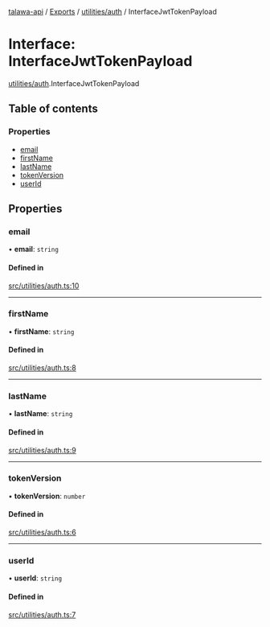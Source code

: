 [talawa-api](../README.md) / [Exports](../modules.md) / [utilities/auth](../modules/utilities_auth.md) / InterfaceJwtTokenPayload

# Interface: InterfaceJwtTokenPayload

[utilities/auth](../modules/utilities_auth.md).InterfaceJwtTokenPayload

## Table of contents

### Properties

- [email](utilities_auth.InterfaceJwtTokenPayload.md#email)
- [firstName](utilities_auth.InterfaceJwtTokenPayload.md#firstname)
- [lastName](utilities_auth.InterfaceJwtTokenPayload.md#lastname)
- [tokenVersion](utilities_auth.InterfaceJwtTokenPayload.md#tokenversion)
- [userId](utilities_auth.InterfaceJwtTokenPayload.md#userid)

## Properties

### email

• **email**: `string`

#### Defined in

[src/utilities/auth.ts:10](https://github.com/Nitya-Pasrija/talawa-api/blob/d3a6af9/src/utilities/auth.ts#L10)

___

### firstName

• **firstName**: `string`

#### Defined in

[src/utilities/auth.ts:8](https://github.com/Nitya-Pasrija/talawa-api/blob/d3a6af9/src/utilities/auth.ts#L8)

___

### lastName

• **lastName**: `string`

#### Defined in

[src/utilities/auth.ts:9](https://github.com/Nitya-Pasrija/talawa-api/blob/d3a6af9/src/utilities/auth.ts#L9)

___

### tokenVersion

• **tokenVersion**: `number`

#### Defined in

[src/utilities/auth.ts:6](https://github.com/Nitya-Pasrija/talawa-api/blob/d3a6af9/src/utilities/auth.ts#L6)

___

### userId

• **userId**: `string`

#### Defined in

[src/utilities/auth.ts:7](https://github.com/Nitya-Pasrija/talawa-api/blob/d3a6af9/src/utilities/auth.ts#L7)
